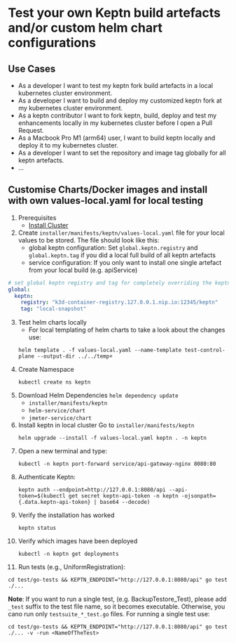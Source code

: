 # Test your own Keptn build artefacts and/or custom helm chart configurations

## Use Cases
* As a developer I want to test my keptn fork build artefacts in a local kubernetes cluster environment.
* As a developer I want to build and deploy my customized keptn fork at my kubernetes cluster environment.
* As a keptn contributor I want to fork keptn, build, deploy and test my enhancements locally in my kubernetes cluster before I open a Pull Request.
* As a Macbook Pro M1 (arm64) user, I want to build keptn locally and deploy it to my kubernetes cluster.
* As a developer I want to set the repository and image tag globally for all keptn artefacts.
* ...

## Customise Charts/Docker images and install with own values-local.yaml for local testing

1. Prerequisites
   - [Install Cluster](local_cluster_setup.md)
2. Create `installer/manifests/keptn/values-local.yaml` file for your local values to be stored. The file should look like this:
   - global keptn configuration: Set `global.keptn.registry` and `global.keptn.tag` if you did a local full build of all keptn artefacts
   - service configuration: If you only want to install one single artefact from your local build (e.g. apiService)
```yaml
# set global keptn registry and tag for completely overriding the keptn default config
global:
  keptn:
    registry: "k3d-container-registry.127.0.0.1.nip.io:12345/keptn"      # keptn registry/image name
    tag: "local-snapshot"                                                # keptn version/tag
```
3. Test helm charts locally 
   - For local templating of helm charts to take a look about the changes use:
   ```shell
   helm template . -f values-local.yaml --name-template test-control-plane --output-dir ../../temp+
   ```
4. Create Namespace
   ```shell
   kubectl create ns keptn
   ```
5. Download Helm Dependencies `helm dependency update`
   - `installer/manifests/keptn`
   - `helm-service/chart`
   - `jmeter-service/chart`
6. Install keptn in local cluster
   Go to `installer/manifests/keptn`
   ```shell
   helm upgrade --install -f values-local.yaml keptn . -n keptn
   ```
7. Open a new terminal and type:
   ```shell
   kubectl -n keptn port-forward service/api-gateway-nginx 8080:80
   ```
8. Authenticate Keptn:
   ```shell
   keptn auth --endpoint=http://127.0.0.1:8080/api --api-token=$(kubectl get secret keptn-api-token -n keptn -ojsonpath={.data.keptn-api-token} | base64 --decode)
   ```
9. Verify the installation has worked
   ```shell
   keptn status
   ```
10. Verify which images have been deployed
    ```shell
    kubectl -n keptn get deployments
    ```
11. Run tests (e.g., UniformRegistration):
   ```shell
   cd test/go-tests && KEPTN_ENDPOINT="http://127.0.0.1:8080/api" go test ./...
   ```
   **Note**: If you want to run a single test, (e.g. BackupTestore_Test), please add `_test` suffix to the test file name, so it becomes executable. Otherwise, you cano run only `testsuite_*_test.go` files. For running a single test use:
   ```shell
   cd test/go-tests && KEPTN_ENDPOINT="http://127.0.0.1:8080/api" go test ./... -v -run <NameOfTheTest>
   ```

   

